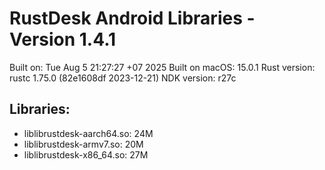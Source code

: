 # RustDesk Android Libraries - Version 1.4.1

Built on: Tue Aug  5 21:27:27 +07 2025
Built on macOS: 15.0.1
Rust version: rustc 1.75.0 (82e1608df 2023-12-21)
NDK version: r27c

## Libraries:
- liblibrustdesk-aarch64.so:  24M
- liblibrustdesk-armv7.so:  20M
- liblibrustdesk-x86_64.so:  27M
